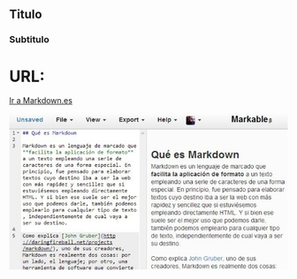 ## Titulo

### Subtitulo

# URL: 
[Ir a Markdown.es](https://markdown.es/)

![una imagen](mark.jpg)

